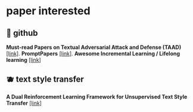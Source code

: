 # paper interested

## 🍡 github
**Must-read Papers on Textual Adversarial Attack and Defense (TAAD)**
[[link]](https://github.com/thunlp/TAADpapers). 
**PromptPapers**
[[link]](https://github.com/thunlp/PromptPapers). 
**Awesome Incremental Learning / Lifelong learning**
[[link]](https://github.com/xialeiliu/Awesome-Incremental-Learning)

## 🫐 text style transfer

**A Dual Reinforcement Learning Framework for Unsupervised Text Style Transfer**
[[link]](https://export.arxiv.org/pdf/1905.10060)

